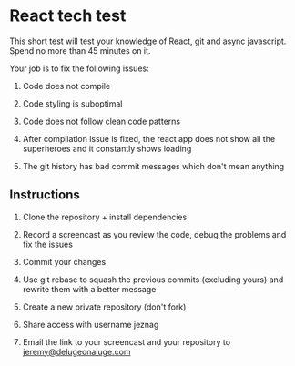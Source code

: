 # React tech test

This short test will test your knowledge of React, git and async javascript. Spend no more than 45 minutes on it.

Your job is to fix the following issues:

1. Code does not compile

2. Code styling is suboptimal

3. Code does not follow clean code patterns

4. After compilation issue is fixed, the react app does not show all the superheroes and it constantly shows loading

5. The git history has bad commit messages which don't mean anything

## Instructions

1. Clone the repository + install dependencies

2. Record a screencast as you review the code, debug the problems and fix the issues

3. Commit your changes

4. Use git rebase to squash the previous commits (excluding yours) and rewrite them with a better message

5. Create a new private repository (don't fork)

6. Share access with username jeznag

7. Email the link to your screencast and your repository to jeremy@delugeonaluge.com